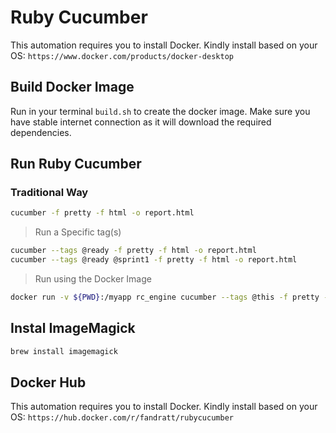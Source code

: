 # Ruby Cucumber

This automation requires you to install Docker. Kindly install based on your OS:
`https://www.docker.com/products/docker-desktop`

## Build Docker Image

Run in your terminal `build.sh` to create the docker image. Make sure you have stable internet connection as it will download the required dependencies.

## Run Ruby Cucumber

### Traditional Way

```sh
cucumber -f pretty -f html -o report.html
```

> Run a Specific tag(s)

```sh
cucumber --tags @ready -f pretty -f html -o report.html
cucumber --tags @ready @sprint1 -f pretty -f html -o report.html
```

> Run using the Docker Image

```sh
docker run -v ${PWD}:/myapp rc_engine cucumber --tags @this -f pretty -f html -o report.html -f rerun --out rerun.txt /myapp/features
```

## Instal ImageMagick

```sh
brew install imagemagick
```

## Docker Hub

This automation requires you to install Docker. Kindly install based on your OS:
`https://hub.docker.com/r/fandratt/rubycucumber`